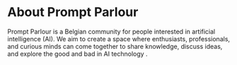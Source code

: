 # About Prompt Parlour

Prompt Parlour is a Belgian community for people interested in artificial intelligence (AI). We aim to create a space where enthusiasts, professionals, and curious minds can come together to share knowledge, discuss ideas, and explore the good and bad in AI technology    .